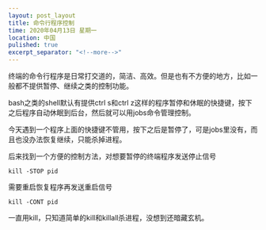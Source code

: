 ```yaml
---
layout: post_layout
title: 命令行程序控制
time: 2020年04月13日 星期一
location: 中国
pulished: true
excerpt_separator: "<!--more-->"
---
```

终端的命令行程序是日常打交道的，简洁、高效。但是也有不方便的地方，比如一般都不提供暂停、继续之类的控制功能。

bash之类的shell默认有提供ctrl s和ctrl z这样的程序暂停和休眠的快捷键，按下之后程序自动休眠到后台，然后就可以用jobs命令管理控制。

今天遇到一个程序上面的快捷键不管用，按下之后是暂停了，可是jobs里没有，而且也没办法恢复继续，只能杀掉进程。

<!--more-->

后来找到一个方便的控制方法，对想要暂停的终端程序发送停止信号

```
kill -STOP pid
```

需要重启恢复程序再发送重启信号

```
kill -CONT pid
```

一直用kill，只知道简单的kill和killall杀进程，没想到还暗藏玄机。
